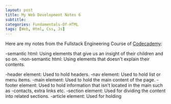 ```yaml
---
layout: post
title: My Web Development Notes 6
subtitle: 
categories: Fundamentals-Of-HTML
tags: [Web, Html, Css, Js]
---
```


Here are my notes from the Fullstack Engineering Course of [Codecademy](https://www.codecademy.com/):

-semantic html: Using elements that give us an insight of their children and so on.
-non-semantic html: Using elements that doesn't explain their contents.

-header element: Used to hold headers.
-nav element: Used to hold list or menu items.
-main element: Used to hold the main content of the page.
-footer element: Used to hold information that isn't located in the main such as -contacts, extra links etc.
-section element: Used for dividing the content into related sections.
-article element: Used for holding 
